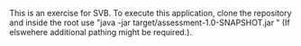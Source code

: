 This is an exercise for SVB.
To execute this application, clone the repository and inside the root use "java -jar target/assessment-1.0-SNAPSHOT.jar
" (If elswehere additional pathing might be required.).